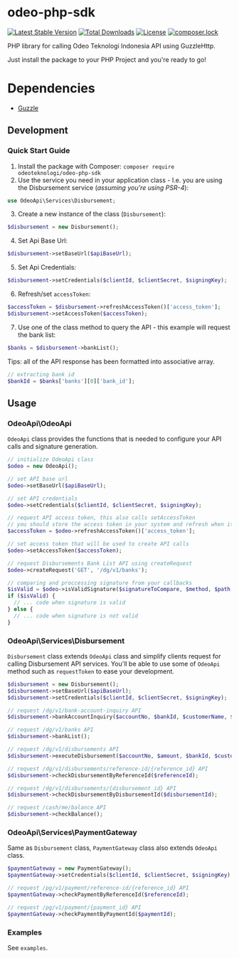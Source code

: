 # odeo-php-sdk

[![Latest Stable Version](https://poser.pugx.org/odeoteknologi/odeo-php-sdk/v/stable)](https://packagist.org/packages/odeoteknologi/odeo-php-sdk)
[![Total Downloads](https://poser.pugx.org/odeoteknologi/odeo-php-sdk/downloads)](https://packagist.org/packages/odeoteknologi/odeo-php-sdk)
[![License](https://poser.pugx.org/odeoteknologi/odeo-php-sdk/license)](https://packagist.org/packages/odeoteknologi/odeo-php-sdk)
[![composer.lock](https://poser.pugx.org/odeoteknologi/odeo-php-sdk/composerlock)](https://packagist.org/packages/odeoteknologi/odeo-php-sdk)

PHP library for calling Odeo Teknologi Indonesia API using GuzzleHttp.

Just install the package to your PHP Project and you're ready to go!

# Dependencies
* [Guzzle](http://docs.guzzlephp.org/en/stable/quickstart.html)

## Development
### Quick Start Guide
1. Install the package with Composer: `composer require odeoteknologi/odeo-php-sdk` 
2. Use the service you need in your application class - I.e. you are using the Disbursement service (*assuming you're using PSR-4*):
 ```php
use OdeoApi\Services\Disbursement;
```
3. Create a new instance of the class (`Disbursement`):
```php
$disbursement = new Disbursement();
```
4. Set Api Base Url:
```php
$disbursement->setBaseUrl($apiBaseUrl);
```
5. Set Api Credentials:
```php
$disbursement->setCredentials($clientId, $clientSecret, $signingKey);
```
6. Refresh/set `accessToken`:
```php
$accessToken = $disbursement->refreshAccessToken()['access_token'];
$disbursement->setAccessToken($accessToken);
```
7. Use one of the class method to query the API - this example will request the bank list:
```php
$banks = $disbursement->bankList();
```
Tips: all of the API response has been formatted into associative array.
```php
// extracting bank id
$bankId = $banks['banks'][0]['bank_id'];
```

## Usage
### OdeoApi\OdeoApi
`OdeoApi` class provides the functions that is needed to configure your API calls and signature generation.
```php
// initialize OdeoApi class
$odeo = new OdeoApi();

// set API base url
$odeo->setBaseUrl($apiBaseUrl);

// set API credentials
$odeo->setCredentials($clientId, $clientSecret, $signingKey);

// request API access token, this also calls setAccessToken
// you should store the access token in your system and refresh when it expires
$accessToken = $odeo->refreshAccessToken()['access_token'];

// set access token that will be used to create API calls
$odeo->setAccessToken($accessToken);

// request Disbursements Bank List API using createRequest
$odeo->createRequest('GET', '/dg/v1/banks');

// comparing and proccessing signature from your callbacks
$isValid = $odeo->isValidSignature($signatureToCompare, $method, $path, $timestamp, $body);
if ($isValid) {
  // ... code when signature is valid
} else {
  // ... code when signature is not valid
}
```

### OdeoApi\Services\Disbursement
`Disbursement` class extends `OdeoApi` class and simplify clients request for calling Disbursement API services. You'll be able to use some of `OdeoApi` method such as `requestToken` to ease your development.
```php
$disbursement = new Disbursement();
$disbursement->setBaseUrl($apiBaseUrl);
$disbursement->setCredentials($clientId, $clientSecret, $signingKey);

// request /dg/v1/bank-account-inquiry API
$disbursement->bankAccountInquiry($accountNo, $bankId, $customerName, $withValidation);

// request /dg/v1/banks API
$disbursement->bankList();

// request ​/dg​/v1​/disbursements API
$disbursement->executeDisbursement($accountNo, $amount, $bankId, $customerName, $referenceId, $description);

// request /dg/v1/disbursements/reference-id/{reference_id} API
$disbursement->checkDisbursementByReferenceId($referenceId);

// request /dg/v1/disbursements/{disbursement_id} API
$disbursement->checkDisbursementByDisbursementId($disbursementId);

// request /cash/me/balance API
$disbursement->checkBalance();
```

### OdeoApi\Services\PaymentGateway
Same as `Disbursement` class, `PaymentGateway` class also extends `OdeoApi` class.
 
```php
$paymentGateway = new PaymentGateway();
$paymentGateway->setCredentials($clientId, $clientSecret, $signingKey);

// request /pg/v1/payment/reference-id/{reference_id} API
$paymentGateway->checkPaymentByReferenceId($referenceId);

// request /pg/v1/payment/{payment_id} API
$paymentGateway->checkPaymentByPaymentId($paymentId);
```

### Examples
See `examples`. 